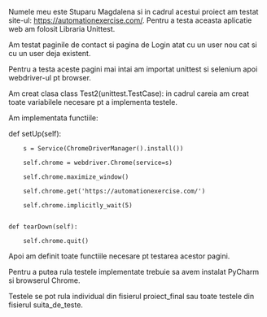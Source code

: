 Numele meu este Stuparu Magdalena si in cadrul acestui proiect am testat site-ul: https://automationexercise.com/.
Pentru a testa aceasta aplicatie web am folosit Libraria Unittest.

Am testat paginile de contact si pagina de Login atat cu un user nou cat si cu un user deja existent.

Pentru a testa aceste pagini mai intai am importat unittest si selenium apoi webdriver-ul pt browser.

Am creat clasa class Test2(unittest.TestCase): in cadrul careia am creat toate variabilele necesare pt a implementa testele.

Am implementata functiile:

def setUp(self):

        s = Service(ChromeDriverManager().install())
        
        self.chrome = webdriver.Chrome(service=s)
        
        self.chrome.maximize_window()
        
        self.chrome.get('https://automationexercise.com/')
        
        self.chrome.implicitly_wait(5)


    def tearDown(self):
    
        self.chrome.quit()

Apoi am definit toate functiile necesare pt testarea acestor pagini.

Pentru a putea rula testele implementate trebuie sa avem instalat PyCharm si browserul Chrome.

Testele se pot rula  individual din fisierul proiect_final sau toate testele din fisierul suita_de_teste.

